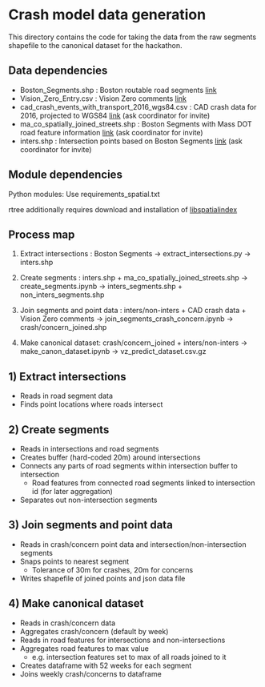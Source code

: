 # Crash model data generation

This directory contains the code for taking the data from the raw segments shapefile to the canonical dataset for the hackathon.

## Data dependencies
- Boston\_Segments.shp : Boston routable road segments [link](http://bostonopendata-boston.opendata.arcgis.com/datasets/cfd1740c2e4b49389f47a9ce2dd236cc_8)
- Vision\_Zero\_Entry.csv : Vision Zero comments [link](https://data.boston.gov/dataset/vision-zero-entry)
- cad\_crash\_events\_with\_transport\_2016\_wgs84.csv : CAD crash data for 2016, projected to WGS84 [link](https://data.world/data4democracy/boston-crash-model) (ask coordinator for invite)
- ma\_co\_spatially\_joined\_streets.shp : Boston Segments with Mass DOT road feature information [link](https://data.world/data4democracy/boston-crash-model) (ask coordinator for invite)
- inters.shp : Intersection points based on Boston Segments [link](https://data.world/data4democracy/boston-crash-model) (ask coordinator for invite)

## Module dependencies
Python modules: Use requirements\_spatial.txt

rtree additionally requires download and installation of [libspatialindex](http://libspatialindex.github.io/)

## Process map
1) Extract intersections : Boston Segments -> extract\_intersections.py -> inters.shp

2) Create segments : inters.shp + ma\_co\_spatially\_joined\_streets.shp -> create\_segments.ipynb -> inters\_segments.shp + non\_inters\_segments.shp

3) Join segments and point data : inters/non-inters + CAD crash data + Vision Zero comments -> join\_segments\_crash\_concern.ipynb -> crash/concern\_joined.shp

4) Make canonical dataset: crash/concern\_joined + inters/non-inters -> make\_canon\_dataset.ipynb -> vz\_predict\_dataset.csv.gz

## 1) Extract intersections
- Reads in road segment data
- Finds point locations where roads intersect

## 2) Create segments
- Reads in intersections and road segments
- Creates buffer (hard-coded 20m) around intersections
- Connects any parts of road segments within intersection buffer to intersection
    - Road features from connected road segments linked to intersection id (for later aggregation)
- Separates out non-intersection segments

## 3) Join segments and point data
- Reads in crash/concern point data and intersection/non-intersection segments
- Snaps points to nearest segment
    - Tolerance of 30m for crashes, 20m for concerns
- Writes shapefile of joined points and json data file

## 4) Make canonical dataset
- Reads in crash/concern data
- Aggregates crash/concern (default by week)
- Reads in road features for intersections and non-intersections
- Aggregates road features to max value
    - e.g. intersection features set to max of all roads joined to it
- Creates dataframe with 52 weeks for each segment
- Joins weekly crash/concerns to dataframe